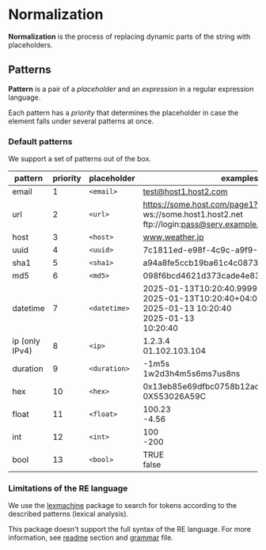 # Normalization

**Normalization** is the process of replacing dynamic parts of the string with placeholders.

## Patterns
**Pattern** is a pair of a *placeholder* and an *expression* in a regular expression language.

Each pattern has a *priority* that determines the placeholder in case the element falls under several patterns at once.

### Default patterns

We support a set of patterns out of the box.

| pattern | priority | placeholder | examples |
|---|---|---|---|
| email | 1 | `<email>` | test@host1.host2.com |
| url | 2 | `<url>` | https://some.host.com/page1?a=1<br>ws://some.host1.host2.net<br>ftp://login:pass@serv.example.com:21/ |
| host | 3 | `<host>` | www.weather.jp |
| uuid | 4 | `<uuid>` | 7c1811ed-e98f-4c9c-a9f9-58c757ff494f |
| sha1 | 5 | `<sha1>` | a94a8fe5ccb19ba61c4c0873d391e987982fbbd3 |
| md5 | 6 | `<md5>` | 098f6bcd4621d373cade4e832627b4f6 |
| datetime | 7 | `<datetime>` | 2025-01-13T10:20:40.999999Z<br>2025-01-13T10:20:40+04:00<br>2025-01-13 10:20:40<br>2025-01-13<br>10:20:40 |
| ip (only IPv4) | 8 | `<ip>` | 1.2.3.4<br>01.102.103.104 |
| duration | 9 | `<duration>` | -1m5s<br>1w2d3h4m5s6ms7us8ns |
| hex | 10 | `<hex>` | 0x13eb85e69dfbc0758b12acdaae36287d<br>0X553026A59C |
| float | 11 | `<float>` | 100.23<br>-4.56 |
| int | 12 | `<int>` | 100<br>-200 |
| bool | 13 | `<bool>` | TRUE<br>false |

### Limitations of the RE language
We use the [lexmachine](https://github.com/timtadh/lexmachine) package to search for tokens according to the described patterns (lexical analysis).

This package doesn't support the full syntax of the RE language. For more information, see [readme](https://github.com/timtadh/lexmachine?tab=readme-ov-file#regular-expressions) section and [grammar](https://github.com/timtadh/lexmachine/blob/master/grammar) file.